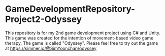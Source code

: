 # GameDevelopmentRepository-Project2-Odyssey
This repository is for my 2nd game development project using C# and Unity. This game was created for the intention of movement-based video game therapy. The game is called "Odyssey".
Please feel free to try out the game at https://simmer.io/@SimYoonchan/odyssey
